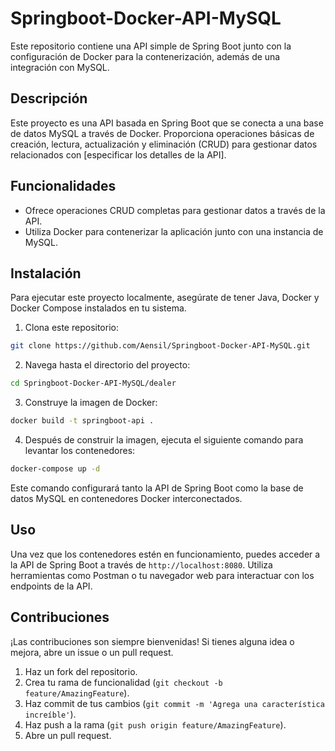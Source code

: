 # Springboot-Docker-API-MySQL

Este repositorio contiene una API simple de Spring Boot junto con la configuración de Docker para la contenerización, además de una integración con MySQL.

## Descripción

Este proyecto es una API basada en Spring Boot que se conecta a una base de datos MySQL a través de Docker. Proporciona operaciones básicas de creación, lectura, actualización y eliminación (CRUD) para gestionar datos relacionados con [especificar los detalles de la API].

## Funcionalidades

- Ofrece operaciones CRUD completas para gestionar datos a través de la API.
- Utiliza Docker para contenerizar la aplicación junto con una instancia de MySQL.

## Instalación

Para ejecutar este proyecto localmente, asegúrate de tener Java, Docker y Docker Compose instalados en tu sistema.

1. Clona este repositorio:

```bash
git clone https://github.com/Aensil/Springboot-Docker-API-MySQL.git
```

2. Navega hasta el directorio del proyecto:

```bash
cd Springboot-Docker-API-MySQL/dealer
```

3. Construye la imagen de Docker:

```bash
docker build -t springboot-api .
```

4. Después de construir la imagen, ejecuta el siguiente comando para levantar los contenedores:

```bash
docker-compose up -d
```

Este comando configurará tanto la API de Spring Boot como la base de datos MySQL en contenedores Docker interconectados.

## Uso

Una vez que los contenedores estén en funcionamiento, puedes acceder a la API de Spring Boot a través de `http://localhost:8080`. Utiliza herramientas como Postman o tu navegador web para interactuar con los endpoints de la API.

## Contribuciones

¡Las contribuciones son siempre bienvenidas! Si tienes alguna idea o mejora, abre un issue o un pull request.

1. Haz un fork del repositorio.
2. Crea tu rama de funcionalidad (`git checkout -b feature/AmazingFeature`).
3. Haz commit de tus cambios (`git commit -m 'Agrega una característica increíble'`).
4. Haz push a la rama (`git push origin feature/AmazingFeature`).
5. Abre un pull request.
